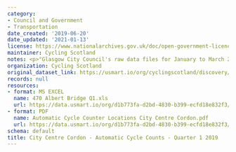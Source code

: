 ```yaml
---
category:
- Council and Government
- Transportation
date_created: '2019-06-20'
date_updated: '2021-01-13'
license: https://www.nationalarchives.gov.uk/doc/open-government-licence/version/3/
maintainer: Cycling Scotland
notes: <p>"Glasgow City Council's raw data files for January to March 2019."</p>
organization: Cycling Scotland
original_dataset_link: https://usmart.io/org/cyclingscotland/discovery/discovery-view-detail/5e0304e7-bd04-4c70-be63-b1865fe9a8e8
records: null
resources:
- format: MS EXCEL
  name: 470 Albert Bridge Q1.xls
  url: https://data.usmart.io/org/d1b773fa-d2bd-4830-b399-ecfd18e832f3/resource?resourceGUID=c3e8b496-290b-4f9e-b040-8acbaad84e00
- format: PDF
  name: Automatic Cycle Counter Locations City Centre Cordon.pdf
  url: https://data.usmart.io/org/d1b773fa-d2bd-4830-b399-ecfd18e832f3/additionalDocumentation/e6b0978b-db1a-44f3-9f44-88a75181b7bf/Automatic%20Cycle%20Counter%20Locations%20City%20Centre%20Cordon.pdf
schema: default
title: City Centre Cordon - Automatic Cycle Counts - Quarter 1 2019
---
```

